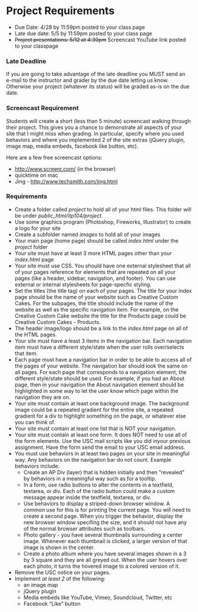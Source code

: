 Project Requirements
====================

* Due Date: 4/28 by 11:59pm posted to your class page
* Late due date: 5/5 by 11:59pm posted to your class page
* <span style="text-decoration:line-through;">Project presentations: 5/12 at 4:30pm</span> Screencast YouTube link posted to your classpage

### Late Deadline 

If you are going to take advantage of the late deadline you MUST send an e-mail to the instructor and grader by the due date letting us know. Otherwise your project (whatever its status) will be graded as-is on the due date.

### Screencast Requirement

Students will create a short (less than 5 minute) screencast walking through their project. This gives you a chance to demonstrate all aspects of your site that I might miss when grading. In particular, specify where you used behaviors and where you implemented 2 of the site extras (jQuery plugin, image map, media embeds, facebook like button, etc).

Here are a few free screencast options:

* http://www.screenr.com/ (in the browser)
* quicktime on mac
* Jing - http://www.techsmith.com/jing.html

### Requirements

* Create a folder called <em>project</em> to hold all of your html files. This folder will be under <em>public_html/itp104/project</em>.
* Use some graphics program (Photoshop, Fireworks, Illustrator) to create a logo for your site
* Create a subfolder named <em>images</em> to hold all of your images
* Your main page (home page) should be called <em>index.html</em> under the <em>project</em> folder
* Your site must have at least 3 more HTML pages other than your<em> index.html</em> page
* Your site must use CSS. You should have one external stylesheet that all of your pages reference for elements that are repeated on all your pages (like a header, sidebar, navigation, and footer). You can use external or internal stylesheets for page-specfic styling.
* Set the titles (the title tag) on each of your pages. The title for your index page should be the name of your website such as Creative Custom Cakes. For the subpages, the title should include the name of the website as well as the specific navigation item. For example, on the Creative Custom Cake website the title for the Products page could be Creative Custom Cakes - Products.
* The header image/logo should be a link to the <em>index.html</em> page on all of the HTML pages.
* Your site must have a least 3 items in the navigation bar. Each navigation item must have a different style/state when the user rolls over/selects that item.
* Each page must have a navigation bar in order to be able to access all of the pages of your website. The navigation bar should look the same on all pages. For each page that corresponds to a navigation element, the different style/state should be used. For example, if you had an About page, then in your navigation the About navigation element should be highlighted in some way to let the user know which page within the navigation they are on.
* Your site must contain at least one background image. The background image could be a repeated gradient for the entire site, a repeated gradient for a div to highlight something on the page, or whatever else you can think of.
* Your site must contain at least one list that is NOT your navigation.
* Your site must contain at least one form. It does NOT need to use all of the form elements. Use the USC mail scripts like you did inyour previous assignment. Have the form send the email to your USC email address.
* You must use behaviors in at least two pages on your site in meaningful way. Any behaviors on the navigation bar do not count. Example behaviors include:
  * Create an AP Div (layer) that is hidden initially and then "revealed" by behaviors in a meaningful way such as for a tooltip.
  * In a form, use radio buttons to alter the contents in a textfield, textarea, or div. Each of the radio button could make a custom message appear inside the textfield, textarea, or div.
  * Use behaviors to display a striped-down browser window. A common use for this is for printing the current page. You will need to create a second page. When you trigger the behavior, display the new browser window specifing the size, and it should not have any of the normal browser attributes such as toolbars.
  * Photo gallery - you have several thumbnails surrounding a center image. Whenever each thumbnail is clicked, a larger version of that image is shown in the center.
  * Create a photo album where you have several images shown in a 3 by 3 square and they are all greyed out. When the user hovers over each photo, it turns the hovered image to a colored version of it.    
* Remove the USC notice on your pages.
* Implement <em>at least 2</em> of the following: 
	* an image map
	* jQuery plugin
	* Media embeds like YouTube, Vimeo, Soundcloud, Twitter, etc
	* Facebook “Like” button
